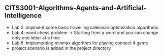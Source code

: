 ﻿##  CITS3001-Algorithms-Agents-and-Artificial-Intelligence
- Lab 2: implment some basic travelling salesman optimization algorithms 
- Lab 4: word chess problem -> Starting from a word and you can change only one letter at a time 
- Lab 6: Implementing minmax algorithm for playing connect 4 game 
- project scenario is added in the project directory
